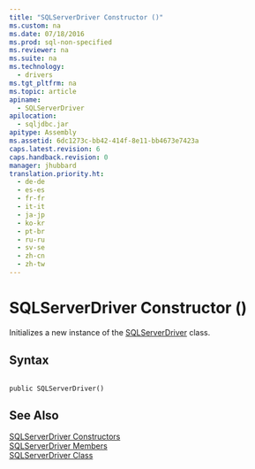 ```yaml
---
title: "SQLServerDriver Constructor ()"
ms.custom: na
ms.date: 07/18/2016
ms.prod: sql-non-specified
ms.reviewer: na
ms.suite: na
ms.technology: 
  - drivers
ms.tgt_pltfrm: na
ms.topic: article
apiname: 
  - SQLServerDriver
apilocation: 
  - sqljdbc.jar
apitype: Assembly
ms.assetid: 6dc1273c-bb42-414f-8e11-bb4673e7423a
caps.latest.revision: 6
caps.handback.revision: 0
manager: jhubbard
translation.priority.ht: 
  - de-de
  - es-es
  - fr-fr
  - it-it
  - ja-jp
  - ko-kr
  - pt-br
  - ru-ru
  - sv-se
  - zh-cn
  - zh-tw
---
```

# SQLServerDriver Constructor ()
  Initializes a new instance of the [SQLServerDriver](../content/SQLServerDriver-Class.md) class.  
  
## Syntax  
  
```  
  
public SQLServerDriver()  
```  
  
## See Also  
 [SQLServerDriver Constructors](../content/SQLServerDriver-Constructors.md)   
 [SQLServerDriver Members](../content/SQLServerDriver-Members.md)   
 [SQLServerDriver Class](../content/SQLServerDriver-Class.md)  
  
  